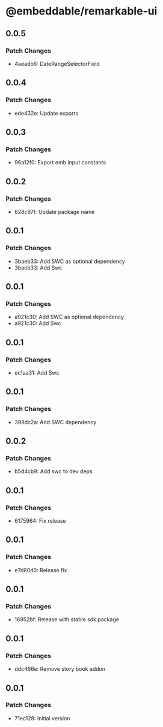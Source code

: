 # @embeddable/remarkable-ui

## 0.0.5

### Patch Changes

- 4aeadb6: DateRangeSelectorField

## 0.0.4

### Patch Changes

- ede432e: Update exports

## 0.0.3

### Patch Changes

- 96a12f0: Export emb input constants

## 0.0.2

### Patch Changes

- 628c97f: Update package name

## 0.0.1

### Patch Changes

- 3baeb33: Add SWC as optional dependency
- 3baeb33: Add Swc

## 0.0.1

### Patch Changes

- a921c30: Add SWC as optional dependency
- a921c30: Add Swc

## 0.0.1

### Patch Changes

- ec1aa31: Add Swc

## 0.0.1

### Patch Changes

- 398dc2a: Add SWC dependency

## 0.0.2

### Patch Changes

- b5d4cb9: Add swc to dev deps

## 0.0.1

### Patch Changes

- 6175964: Fix release

## 0.0.1

### Patch Changes

- e7d80d0: Release fix

## 0.0.1

### Patch Changes

- 16952bf: Release with stable sdk package

## 0.0.1

### Patch Changes

- ddc466e: Remove story book addon

## 0.0.1

### Patch Changes

- 71ec128: Initial version
